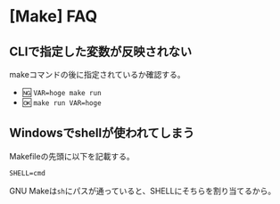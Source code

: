 # [Make] FAQ


CLIで指定した変数が反映されない
-------------------------------

makeコマンドの後に指定されているか確認する。

* 🆖 `VAR=hoge make run`
* 🆗 `make run VAR=hoge`


Windowsでshellが使われてしまう
------------------------------

Makefileの先頭に以下を記載する。

```
SHELL=cmd
```

GNU Makeは`sh`にパスが通っていると、SHELLにそちらを割り当てるから。
